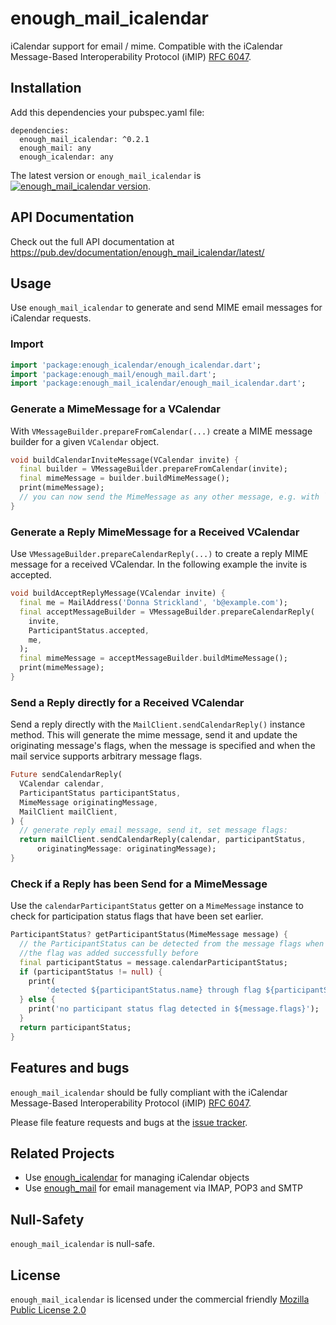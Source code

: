 # enough_mail_icalendar
iCalendar support for email / mime. Compatible with the iCalendar Message-Based Interoperability Protocol (iMIP) [RFC 6047](https://datatracker.ietf.org/doc/html/rfc6047).

## Installation
Add this dependencies your pubspec.yaml file:

```
dependencies:
  enough_mail_icalendar: ^0.2.1
  enough_mail: any
  enough_icalendar: any
```
The latest version or `enough_mail_icalendar` is [![enough_mail_icalendar version](https://img.shields.io/pub/v/enough_mail_icalendar.svg)](https://pub.dartlang.org/packages/enough_mail_icalendar).



## API Documentation
Check out the full API documentation at https://pub.dev/documentation/enough_mail_icalendar/latest/

## Usage

Use `enough_mail_icalendar` to generate and send MIME email messages for iCalendar requests. 

### Import

```dart
import 'package:enough_icalendar/enough_icalendar.dart';
import 'package:enough_mail/enough_mail.dart';
import 'package:enough_mail_icalendar/enough_mail_icalendar.dart';
```
### Generate a MimeMessage for a VCalendar
With `VMessageBuilder.prepareFromCalendar(...)` create a MIME message builder for a given `VCalendar` object.

```dart
void buildCalendarInviteMessage(VCalendar invite) {
  final builder = VMessageBuilder.prepareFromCalendar(invite);
  final mimeMessage = builder.buildMimeMessage();
  print(mimeMessage);
  // you can now send the MimeMessage as any other message, e.g. with `MailClient.sendMessage(mimeMessage)`
}
```
### Generate a Reply MimeMessage for a Received VCalendar
Use `VMessageBuilder.prepareCalendarReply(...)` to create a reply MIME message for a received VCalendar.
In the following example the invite is accepted.
```dart
void buildAcceptReplyMessage(VCalendar invite) {
  final me = MailAddress('Donna Strickland', 'b@example.com');
  final acceptMessageBuilder = VMessageBuilder.prepareCalendarReply(
    invite,
    ParticipantStatus.accepted,
    me,
  );
  final mimeMessage = acceptMessageBuilder.buildMimeMessage();
  print(mimeMessage);
}
```
### Send a Reply directly for a Received VCalendar
Send a reply directly with the `MailClient.sendCalendarReply()` instance method. This will generate the 
mime message, send it and update the originating message's flags, when the message is specified and when the 
mail service supports arbitrary message flags.
```dart
Future sendCalendarReply(
  VCalendar calendar,
  ParticipantStatus participantStatus,
  MimeMessage originatingMessage,
  MailClient mailClient,
) {
  // generate reply email message, send it, set message flags:
  return mailClient.sendCalendarReply(calendar, participantStatus,
      originatingMessage: originatingMessage);
}
```

### Check if a Reply has been Send for a MimeMessage
Use the `calendarParticipantStatus` getter on a `MimeMessage` instance to check for participation status flags that have been set earlier.
```dart
ParticipantStatus? getParticipantStatus(MimeMessage message) {
  // the ParticipantStatus can be detected from the message flags when
  //the flag was added successfully before
  final participantStatus = message.calendarParticipantStatus;
  if (participantStatus != null) {
    print(
        'detected ${participantStatus.name} through flag ${participantStatus.flag}');
  } else {
    print('no participant status flag detected in ${message.flags}');
  }
  return participantStatus;
}
```

## Features and bugs

`enough_mail_icalendar` should be fully compliant with the iCalendar Message-Based Interoperability Protocol (iMIP) [RFC 6047](https://datatracker.ietf.org/doc/html/rfc6047).


Please file feature requests and bugs at the [issue tracker][tracker].

[tracker]: https://github.com/Enough-Software/enough_mail_icalendar/issues

## Related Projects
* Use [enough_icalendar](https://pub.dev/packages/enough_icalendar) for managing iCalendar objects
* Use [enough_mail](https://pub.dev/packages/enough_mail) for email management via IMAP, POP3 and SMTP


## Null-Safety
`enough_mail_icalendar` is null-safe.

## License
`enough_mail_icalendar` is licensed under the commercial friendly [Mozilla Public License 2.0](LICENSE)

